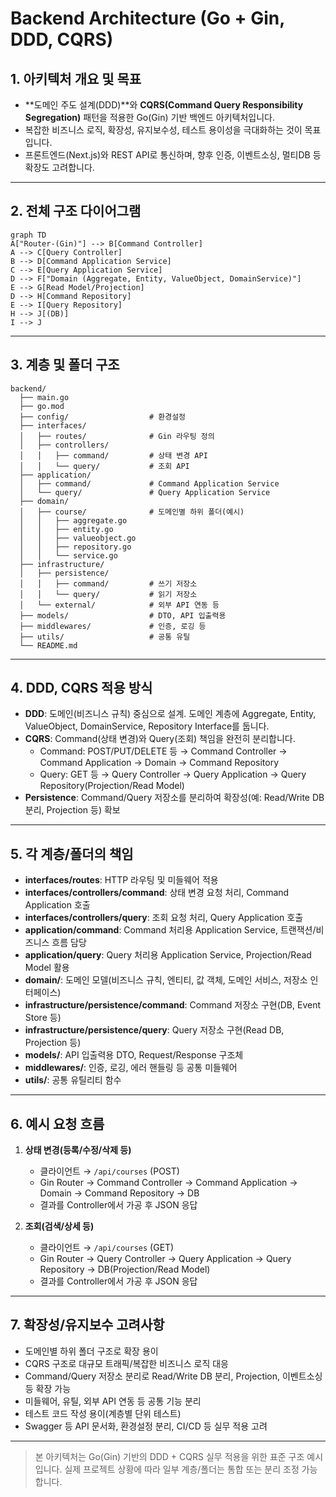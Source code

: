 # Backend Architecture (Go + Gin, DDD, CQRS)

## 1. 아키텍처 개요 및 목표

- **도메인 주도 설계(DDD)**와 **CQRS(Command Query Responsibility Segregation)** 패턴을 적용한 Go(Gin) 기반 백엔드 아키텍처입니다.
- 복잡한 비즈니스 로직, 확장성, 유지보수성, 테스트 용이성을 극대화하는 것이 목표입니다.
- 프론트엔드(Next.js)와 REST API로 통신하며, 향후 인증, 이벤트소싱, 멀티DB 등 확장도 고려합니다.

---

## 2. 전체 구조 다이어그램

```mermaid
graph TD
A["Router-(Gin)"] --> B[Command Controller]
A --> C[Query Controller]
B --> D[Command Application Service]
C --> E[Query Application Service]
D --> F["Domain (Aggregate, Entity, ValueObject, DomainService)"]
E --> G[Read Model/Projection]
D --> H[Command Repository]
E --> I[Query Repository]
H --> J[(DB)]
I --> J
```

---

## 3. 계층 및 폴더 구조

```
backend/
  ├── main.go
  ├── go.mod
  ├── config/                  # 환경설정
  ├── interfaces/
  │   ├── routes/              # Gin 라우팅 정의
  │   ├── controllers/
  │   │   ├── command/         # 상태 변경 API
  │   │   └── query/           # 조회 API
  ├── application/
  │   ├── command/             # Command Application Service
  │   └── query/               # Query Application Service
  ├── domain/
  │   ├── course/              # 도메인별 하위 폴더(예시)
  │   │   ├── aggregate.go
  │   │   ├── entity.go
  │   │   ├── valueobject.go
  │   │   ├── repository.go
  │   │   └── service.go
  ├── infrastructure/
  │   ├── persistence/
  │   │   ├── command/         # 쓰기 저장소
  │   │   └── query/           # 읽기 저장소
  │   └── external/            # 외부 API 연동 등
  ├── models/                  # DTO, API 입출력용
  ├── middlewares/             # 인증, 로깅 등
  ├── utils/                   # 공통 유틸
  └── README.md
```

---

## 4. DDD, CQRS 적용 방식

- **DDD**: 도메인(비즈니스 규칙) 중심으로 설계. 도메인 계층에 Aggregate, Entity, ValueObject, DomainService, Repository Interface를 둡니다.
- **CQRS**: Command(상태 변경)와 Query(조회) 책임을 완전히 분리합니다.
  - Command: POST/PUT/DELETE 등 → Command Controller → Command Application → Domain → Command Repository
  - Query: GET 등 → Query Controller → Query Application → Query Repository(Projection/Read Model)
- **Persistence**: Command/Query 저장소를 분리하여 확장성(예: Read/Write DB 분리, Projection 등) 확보

---

## 5. 각 계층/폴더의 책임

- **interfaces/routes**: HTTP 라우팅 및 미들웨어 적용
- **interfaces/controllers/command**: 상태 변경 요청 처리, Command Application 호출
- **interfaces/controllers/query**: 조회 요청 처리, Query Application 호출
- **application/command**: Command 처리용 Application Service, 트랜잭션/비즈니스 흐름 담당
- **application/query**: Query 처리용 Application Service, Projection/Read Model 활용
- **domain/**: 도메인 모델(비즈니스 규칙, 엔티티, 값 객체, 도메인 서비스, 저장소 인터페이스)
- **infrastructure/persistence/command**: Command 저장소 구현(DB, Event Store 등)
- **infrastructure/persistence/query**: Query 저장소 구현(Read DB, Projection 등)
- **models/**: API 입출력용 DTO, Request/Response 구조체
- **middlewares/**: 인증, 로깅, 에러 핸들링 등 공통 미들웨어
- **utils/**: 공통 유틸리티 함수

---

## 6. 예시 요청 흐름

1. **상태 변경(등록/수정/삭제 등)**
   - 클라이언트 → `/api/courses` (POST)
   - Gin Router → Command Controller → Command Application → Domain → Command Repository → DB
   - 결과를 Controller에서 가공 후 JSON 응답

2. **조회(검색/상세 등)**
   - 클라이언트 → `/api/courses` (GET)
   - Gin Router → Query Controller → Query Application → Query Repository → DB(Projection/Read Model)
   - 결과를 Controller에서 가공 후 JSON 응답

---

## 7. 확장성/유지보수 고려사항

- 도메인별 하위 폴더 구조로 확장 용이
- CQRS 구조로 대규모 트래픽/복잡한 비즈니스 로직 대응
- Command/Query 저장소 분리로 Read/Write DB 분리, Projection, 이벤트소싱 등 확장 가능
- 미들웨어, 유틸, 외부 API 연동 등 공통 기능 분리
- 테스트 코드 작성 용이(계층별 단위 테스트)
- Swagger 등 API 문서화, 환경설정 분리, CI/CD 등 실무 적용 고려

---

> 본 아키텍처는 Go(Gin) 기반의 DDD + CQRS 실무 적용을 위한 표준 구조 예시입니다. 실제 프로젝트 상황에 따라 일부 계층/폴더는 통합 또는 분리 조정 가능합니다. 